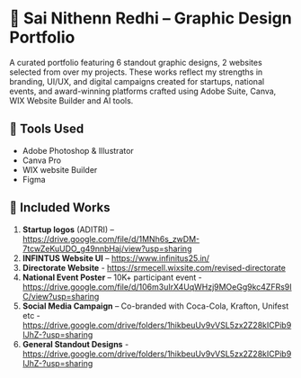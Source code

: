 # 🎨 Sai Nithenn Redhi – Graphic Design Portfolio

A curated portfolio featuring 6 standout graphic designs, 2 websites selected from over my projects. These works reflect my strengths in branding, UI/UX, and digital campaigns created for startups, national events, and award-winning platforms crafted using  Adobe Suite, Canva, WIX Website Builder and AI tools.

## 🧰 Tools Used
- Adobe Photoshop & Illustrator
- Canva Pro
- WIX website Builder
- Figma
  
## 📂 Included Works
1. **Startup logos** (ADITRI) – https://drive.google.com/file/d/1MNh6s_zwDM-7tcwZeKuUDO_g49nnbHaj/view?usp=sharing
2. **INFINTUS Website UI** – https://www.infinitus25.in/
3. **Directorate Website** - https://srmecell.wixsite.com/revised-directorate
4. **National Event Poster** – 10K+ participant event - https://drive.google.com/file/d/106m3uIrX4UqWHzj9MOeGg9kc4ZFRs9IC/view?usp=sharing
5. **Social Media Campaign** – Co-branded with Coca-Cola, Krafton, Unifest etc - https://drive.google.com/drive/folders/1hikbeuUv9vVSL5zx2Z28kICPib9IJhZ-?usp=sharing
6. **General Standout Designs** - https://drive.google.com/drive/folders/1hikbeuUv9vVSL5zx2Z28kICPib9IJhZ-?usp=sharing

